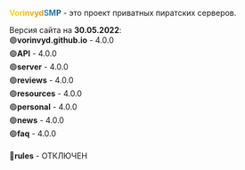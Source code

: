 <b><a style="color:#ffd700">V</a><a style="color:#ffce00">o</a><a style="color:#ffc500">r</a><a style="color:#ffbc00">i</a><a style="color:#ffb300">n</a><a style="color:#ffaa00">v</a><a style="color:#ffa100">y</a><a style="color:#ff9800">d</a><a style="color:#2f93c7">S</a><a style="color:#2779a9">M</a><a style="color:#1f5e8a">P</a></b> - это проект приватных пиратских серверов.

Версия сайта на <b>30.05.2022</b>:
<br>
🟢<b>vorinvyd.github.io</b> - 4.0.0
<br>
🟢<b>API</b> - 4.0.0
<br>
🟢<b>server</b> - 4.0.0
<br>
🟢<b>reviews</b> - 4.0.0
<br>
🟢<b>resources</b> - 4.0.0
<br>
🟢<b>personal</b> - 4.0.0
<br>
🟢<b>news</b> - 4.0.0
<br>
🟢<b>faq</b> - 4.0.0
<br>
<br>
🔴<b>rules</b> - ОТКЛЮЧЕН

